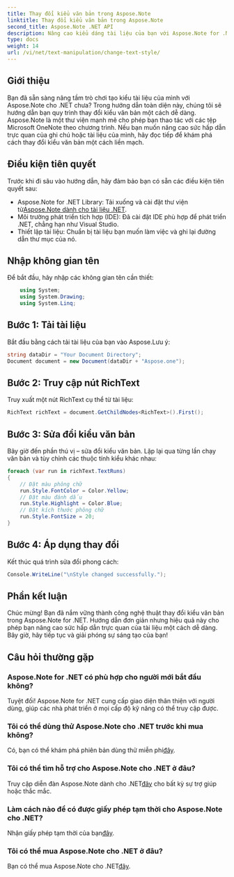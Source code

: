 ```yaml
---
title: Thay đổi kiểu văn bản trong Aspose.Note
linktitle: Thay đổi kiểu văn bản trong Aspose.Note
second_title: Aspose.Note .NET API
description: Nâng cao kiểu dáng tài liệu của bạn với Aspose.Note for .NET. Tìm hiểu cách thay đổi kiểu văn bản một cách dễ dàng trong hướng dẫn từng bước này. Hãy thử nó miễn phí!
type: docs
weight: 14
url: /vi/net/text-manipulation/change-text-style/
---
```

## Giới thiệu
Bạn đã sẵn sàng nâng tầm trò chơi tạo kiểu tài liệu của mình với Aspose.Note cho .NET chưa? Trong hướng dẫn toàn diện này, chúng tôi sẽ hướng dẫn bạn quy trình thay đổi kiểu văn bản một cách dễ dàng. Aspose.Note là một thư viện mạnh mẽ cho phép bạn thao tác với các tệp Microsoft OneNote theo chương trình. Nếu bạn muốn nâng cao sức hấp dẫn trực quan của ghi chú hoặc tài liệu của mình, hãy đọc tiếp để khám phá cách thay đổi kiểu văn bản một cách liền mạch.
## Điều kiện tiên quyết
Trước khi đi sâu vào hướng dẫn, hãy đảm bảo bạn có sẵn các điều kiện tiên quyết sau:
-  Aspose.Note for .NET Library: Tải xuống và cài đặt thư viện từ[Aspose.Note dành cho tài liệu .NET](https://reference.aspose.com/note/net/).
- Môi trường phát triển tích hợp (IDE): Đã cài đặt IDE phù hợp để phát triển .NET, chẳng hạn như Visual Studio.
- Thiết lập tài liệu: Chuẩn bị tài liệu bạn muốn làm việc và ghi lại đường dẫn thư mục của nó.
## Nhập không gian tên
Để bắt đầu, hãy nhập các không gian tên cần thiết:
```csharp
    using System;
    using System.Drawing;
    using System.Linq;
```
## Bước 1: Tải tài liệu
Bắt đầu bằng cách tải tài liệu của bạn vào Aspose.Lưu ý:
```csharp
string dataDir = "Your Document Directory";
Document document = new Document(dataDir + "Aspose.one");
```
## Bước 2: Truy cập nút RichText
Truy xuất một nút RichText cụ thể từ tài liệu:
```csharp
RichText richText = document.GetChildNodes<RichText>().First();
```
## Bước 3: Sửa đổi kiểu văn bản
Bây giờ đến phần thú vị – sửa đổi kiểu văn bản. Lặp lại qua từng lần chạy văn bản và tùy chỉnh các thuộc tính kiểu khác nhau:
```csharp
foreach (var run in richText.TextRuns)
{
    // Đặt màu phông chữ
    run.Style.FontColor = Color.Yellow;
    // Đặt màu đánh dấu
    run.Style.Highlight = Color.Blue;
    // Đặt kích thước phông chữ
    run.Style.FontSize = 20;
}
```
## Bước 4: Áp dụng thay đổi
Kết thúc quá trình sửa đổi phong cách:
```csharp
Console.WriteLine("\nStyle changed successfully.");
```
## Phần kết luận
Chúc mừng! Bạn đã nắm vững thành công nghệ thuật thay đổi kiểu văn bản trong Aspose.Note for .NET. Hướng dẫn đơn giản nhưng hiệu quả này cho phép bạn nâng cao sức hấp dẫn trực quan của tài liệu một cách dễ dàng. Bây giờ, hãy tiếp tục và giải phóng sự sáng tạo của bạn!
## Câu hỏi thường gặp
### Aspose.Note for .NET có phù hợp cho người mới bắt đầu không?
Tuyệt đối! Aspose.Note for .NET cung cấp giao diện thân thiện với người dùng, giúp các nhà phát triển ở mọi cấp độ kỹ năng có thể truy cập được.
### Tôi có thể dùng thử Aspose.Note cho .NET trước khi mua không?
 Có, bạn có thể khám phá phiên bản dùng thử miễn phí[đây](https://releases.aspose.com/).
### Tôi có thể tìm hỗ trợ cho Aspose.Note cho .NET ở đâu?
 Truy cập diễn đàn Aspose.Note dành cho .NET[đây](https://forum.aspose.com/c/note/28) cho bất kỳ sự trợ giúp hoặc thắc mắc.
### Làm cách nào để có được giấy phép tạm thời cho Aspose.Note cho .NET?
 Nhận giấy phép tạm thời của bạn[đây](https://purchase.aspose.com/temporary-license/).
### Tôi có thể mua Aspose.Note cho .NET ở đâu?
 Bạn có thể mua Aspose.Note cho .NET[đây](https://purchase.aspose.com/buy).